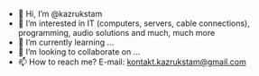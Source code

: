 - 👋 Hi, I’m @kazrukstam
- 👀 I’m interested in IT (computers, servers, cable connections), programming, audio solutions and much, much more
- 🌱 I’m currently learning ...
- 💞️ I’m looking to collaborate on ...
- 📫 How to reach me? E-mail: kontakt.kazrukstam@gmail.com


























